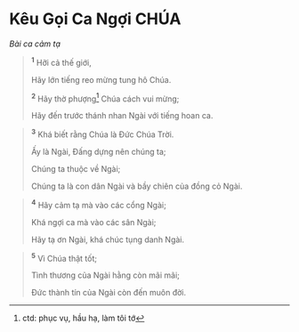 # Kêu Gọi Ca Ngợi CHÚA
*Bài ca cảm tạ*

> <sup><b>1</b></sup> Hỡi cả thế giới,
> 
> Hãy lớn tiếng reo mừng tung hô Chúa.
> 
> <sup><b>2</b></sup> Hãy thờ phượng[^1] Chúa cách vui mừng;
> 
> Hãy đến trước thánh nhan Ngài với tiếng hoan ca.
>


> <sup><b>3</b></sup> Khá biết rằng Chúa là Ðức Chúa Trời.
> 
> Ấy là Ngài, Đấng dựng nên chúng ta;
> 
> Chúng ta thuộc về Ngài;
> 
> Chúng ta là con dân Ngài và bầy chiên của đồng cỏ Ngài.
>


> <sup><b>4</b></sup> Hãy cảm tạ mà vào các cổng Ngài;
> 
> Khá ngợi ca mà vào các sân Ngài;
> 
> Hãy tạ ơn Ngài, khá chúc tụng danh Ngài.
>


> <sup><b>5</b></sup> Vì Chúa thật tốt;
> 
> Tình thương của Ngài hằng còn mãi mãi;
> 
> Ðức thành tín của Ngài còn đến muôn đời.
>

[^1]: ctd: phục vụ, hầu hạ, làm tôi tớ